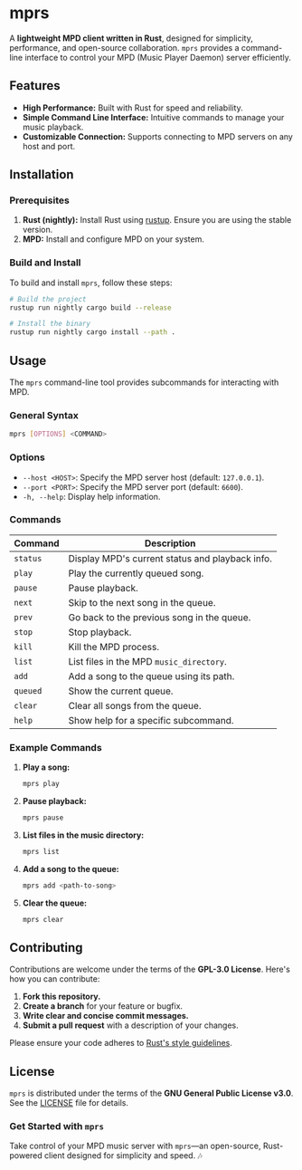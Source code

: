 # mprs

A **lightweight MPD client written in Rust**, designed for simplicity,
performance, and open-source collaboration. `mprs` provides a command-line
interface to control your MPD (Music Player Daemon) server efficiently.

## Features

- **High Performance:** Built with Rust for speed and reliability.
- **Simple Command Line Interface:** Intuitive commands to manage your music
  playback.
- **Customizable Connection:** Supports connecting to MPD servers on any host
  and port.

## Installation

### Prerequisites

1. **Rust (nightly):** Install Rust using [rustup](https://rustup.rs/). Ensure
   you are using the stable version.
2. **MPD:** Install and configure MPD on your system.

### Build and Install

To build and install `mprs`, follow these steps:

```bash
# Build the project
rustup run nightly cargo build --release

# Install the binary
rustup run nightly cargo install --path .
```

## Usage

The `mprs` command-line tool provides subcommands for interacting with MPD.

### General Syntax

```bash
mprs [OPTIONS] <COMMAND>
```

### Options

- `--host <HOST>`: Specify the MPD server host (default: `127.0.0.1`).
- `--port <PORT>`: Specify the MPD server port (default: `6600`).
- `-h, --help`: Display help information.

### Commands

| Command  | Description                                     |
| -------- | ----------------------------------------------- |
| `status` | Display MPD's current status and playback info. |
| `play`   | Play the currently queued song.                 |
| `pause`  | Pause playback.                                 |
| `next`   | Skip to the next song in the queue.             |
| `prev`   | Go back to the previous song in the queue.      |
| `stop`   | Stop playback.                                  |
| `kill`   | Kill the MPD process.                           |
| `list`   | List files in the MPD `music_directory`.        |
| `add`    | Add a song to the queue using its path.         |
| `queued` | Show the current queue.                         |
| `clear`  | Clear all songs from the queue.                 |
| `help`   | Show help for a specific subcommand.            |

### Example Commands

1. **Play a song:**
   ```bash
   mprs play
   ```

2. **Pause playback:**
   ```bash
   mprs pause
   ```

3. **List files in the music directory:**
   ```bash
   mprs list
   ```

4. **Add a song to the queue:**
   ```bash
   mprs add <path-to-song>
   ```

5. **Clear the queue:**
   ```bash
   mprs clear
   ```

## Contributing

Contributions are welcome under the terms of the **GPL-3.0 License**. Here's how
you can contribute:

1. **Fork this repository.**
2. **Create a branch** for your feature or bugfix.
3. **Write clear and concise commit messages.**
4. **Submit a pull request** with a description of your changes.

Please ensure your code adheres to
[Rust's style guidelines](https://doc.rust-lang.org/book/).

## License

`mprs` is distributed under the terms of the **GNU General Public License
v3.0**. See the [LICENSE](./LICENSE) file for details.

### Get Started with `mprs`

Take control of your MPD music server with `mprs`—an open-source, Rust-powered
client designed for simplicity and speed. 🎶
